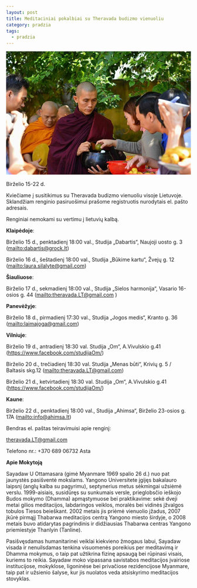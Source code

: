 ```yaml
---
layout: post
title: Meditaciniai pokalbiai su Theravada budizmo vienuoliu
category: pradzia
tags:
  - pradzia
---
```

![null](/images/uploads/33029690_1724287201017902_6733029095304593408_n.jpg)

Birželio 15-22 d.

Kviečiame į susitikimus su Theravada budizmo vienuoliu visoje Lietuvoje. Sklandžiam renginio pasiruošimui prašome registruotis nurodytais el. pašto adresais.

Renginiai nemokami su vertimu į lietuvių kalbą.

<!--break-->

**Klaipėdoje**:

Birželio 15 d., penktadienį 18:00 val., Studija „Dabartis“, Naujoji uosto g. 3 (<mailto:dabartis@grock.lt>)

Birželio 16 d., šeštadienį 18:00 val., Studija „Būkime kartu“, Žvejų g. 12 (<mailto:laura.silalyte@gmail.com>)

**Šiauliuose**:

Birželio 17 d., sekmadienį 18:00 val., Studija „Sielos harmonija“, Vasario 16-osios g. 44 (<mailto:theravada.LT@gmail.com> )

**Panevėžyje**:

Birželio 18 d., pirmadienį 17:30 val., Studija „Jogos medis“, Kranto g. 36 (<mailto:laimajoga@gmail.com>)

**Vilniuje**:

Birželio 19 d., antradienį 18:30 val. Studija „Om“, A.Vivulskio g.41 (<https://www.facebook.com/studijaOm/>)

Birželio 20 d., trečiadienį 18:30 val. Studija „Menas būti“, Krivių g. 5 / Baltasis skg.12 (<mailto:theravada.LT@gmail.com>)

Birželio 21 d., ketvirtadienį 18:30 val. Studija „Om“, A.Vivulskio g.41 (<https://www.facebook.com/studijaOm/>)

**Kaune**:

Birželio 22 d., penktadienį 18:00 val., Studija „Ahimsa“, Birželio 23-osios g. 17A (<mailto:info@ahimsa.lt>)

Bendras el. paštas teiravimuisi apie renginį: 

[theravada.LT@gmail.com ](mailto:theravada.LT@gmail.com)

Telefono nr.: +370 689 06732 Asta

**Apie Mokytoją**

Sayadaw U Ottamasara (gimė Myanmare 1969 spalio 26 d.) nuo pat jaunystės pasišventė mokslams. Yangono Universitete įgijęs bakalauro laipsnį (anglų kalba su pagyrimu), septynerius metus sėkmingai užsiėmė verslu. 1999-aisiais, susidūręs su sunkumais versle, prieglobsčio ieškojo Budos mokymo (Dhamma) apmąstymuose bei praktikavime: sekė dveji metai gilios meditacijos, labdaringos veiklos, moralės bei vidinės įžvalgos tobulos Tiesos beieškant. 2002 metais jis priėmė vienuolio įžadus, 2007 įkūrė pirmąjį Thabarwa meditacijos centrą Yangono miesto širdyje, o 2008 metais buvo atidarytas pagrindinis ir didžiausias Thabarwa centras Yangono priemiestyje Thanlyin (Tanline).

Pasišvęsdamas humanitarinei veiklai kiekvieno žmogaus labui, Sayadaw visada ir nenuilsdamas tenkina visuomenės poreikius per meditavimą ir Dhamma mokymus, o taip pat užtikrina fizinę apsaugą bei rūpinasi visais, kuriems to reikia. Sayadaw moko vipassana savistabos meditacijos įvairiose institucijose, mokyklose, ligoninėse bei privačiose rezidencijose Myanmare, taip pat ir užsienio šalyse, kur jis nuolatos veda atsiskyrimo meditacijos stovyklas.
